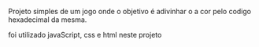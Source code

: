 Projeto simples de um jogo onde o objetivo é adivinhar o a cor pelo codigo hexadecimal da mesma.

foi utilizado javaScript, css e html neste projeto